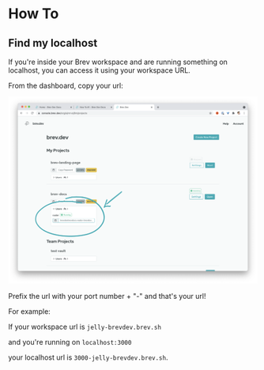 # How To
## Find my localhost

If you're inside your Brev workspace and are running something on localhost, you can access it using your workspace URL.

From the dashboard, copy your url:

![Screenshot](media/copyurl.png)

Prefix the url with your port number + "-" and that's your url!

For example:

If your workspace url is `jelly-brevdev.brev.sh`

and you're running on `localhost:3000`

your localhost url is `3000-jelly-brevdev.brev.sh`.
